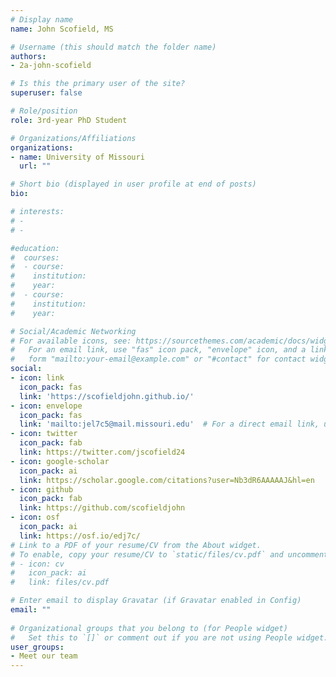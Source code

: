 ```yaml
---
# Display name
name: John Scofield, MS

# Username (this should match the folder name)
authors:
- 2a-john-scofield

# Is this the primary user of the site?
superuser: false

# Role/position
role: 3rd-year PhD Student

# Organizations/Affiliations
organizations:
- name: University of Missouri
  url: ""

# Short bio (displayed in user profile at end of posts)
bio: 

# interests:
# - 
# - 

#education:
#  courses:
#  - course: 
#    institution: 
#    year: 
#  - course: 
#    institution: 
#    year: 

# Social/Academic Networking
# For available icons, see: https://sourcethemes.com/academic/docs/widgets/#icons
#   For an email link, use "fas" icon pack, "envelope" icon, and a link in the
#   form "mailto:your-email@example.com" or "#contact" for contact widget.
social:
- icon: link
  icon_pack: fas
  link: 'https://scofieldjohn.github.io/'
- icon: envelope
  icon_pack: fas
  link: 'mailto:jel7c5@mail.missouri.edu'  # For a direct email link, use "mailto:test@example.org".
- icon: twitter
  icon_pack: fab
  link: https://twitter.com/jscofield24
- icon: google-scholar
  icon_pack: ai
  link: https://scholar.google.com/citations?user=Nb3dR6AAAAAJ&hl=en
- icon: github
  icon_pack: fab
  link: https://github.com/scofieldjohn
- icon: osf
  icon_pack: ai
  link: https://osf.io/edj7c/
# Link to a PDF of your resume/CV from the About widget.
# To enable, copy your resume/CV to `static/files/cv.pdf` and uncomment the lines below.  
# - icon: cv
#   icon_pack: ai
#   link: files/cv.pdf

# Enter email to display Gravatar (if Gravatar enabled in Config)
email: ""
  
# Organizational groups that you belong to (for People widget)
#   Set this to `[]` or comment out if you are not using People widget.  
user_groups:
- Meet our team
---
```



